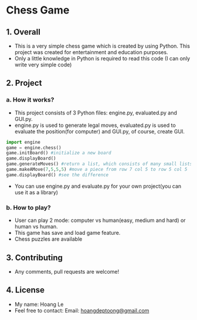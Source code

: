 # Chess Game
## 1. Overall
- This is a very simple chess game which is created by using Python. This project was created for entertainment and education purposes.
- Only a little knowledge in Python is required to read this code (I can only write very simple code)
## 2. Project
### a. How it works?
- This project consists of 3 Python files: engine.py, evaluated.py and GUI.py.
- engine.py is used to generate legal moves, evaluated.py is used to evaluate the position(for computer) and GUI.py, of course, create GUI.
```python
import engine
game = engine.chess()
game.initBoard() #initialize a new board
game.displayBoard()
game.generateMoves() #return a list, which consists of many small lists(1 small list for 1 piece). 1st element of a small list is coordinates of a piece, the next elements are coordinates of squares which that piece can move to
game.makeAMove(7,5,5,5) #move a piece from row 7 col 5 to row 5 col 5
game.displayBoard() #see the difference
```
- You can use engine.py and evaluate.py for your own project(you can use it as a library)
### b. How to play?
- User can play 2 mode: computer vs human(easy, medium and hard) or human vs human. 
- This game has save and load game feature.
- Chess puzzles are available
## 3. Contributing
- Any comments, pull requests are welcome!
## 4. License
- My name: Hoang Le
- Feel free to contact: Email: hoangdeptoong@gmail.com
